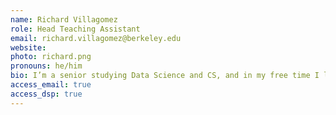 ```yaml
---
name: Richard Villagomez
role: Head Teaching Assistant
email: richard.villagomez@berkeley.edu
website:
photo: richard.png
pronouns: he/him
bio: I’m a senior studying Data Science and CS, and in my free time I love playing Mario Kart, spending too much money on coffee, and hiking Claremont Canyon. I hope to help make data science accessible to everyone!
access_email: true
access_dsp: true
---
```

